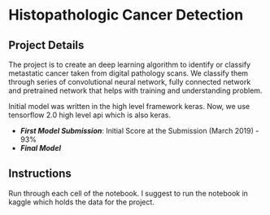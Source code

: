 # Histopathologic Cancer Detection

## Project Details
The project is to create an deep learning algorithm to identify or classify metastatic cancer taken from digital pathology scans. We classify them through series of convolutional neural network, fully connected network and pretrained network that helps with training and understanding problem. 

Initial model was written in the high level framework keras. Now, we use tensorflow 2.0 high level api which is also keras.

- ***First Model Submission***: Initial Score at the Submission (March 2019) - 93% 
- ***Final Model***
  

## Instructions
Run through each cell of the notebook. I suggest to run the notebook in kaggle which holds the data for the project.
